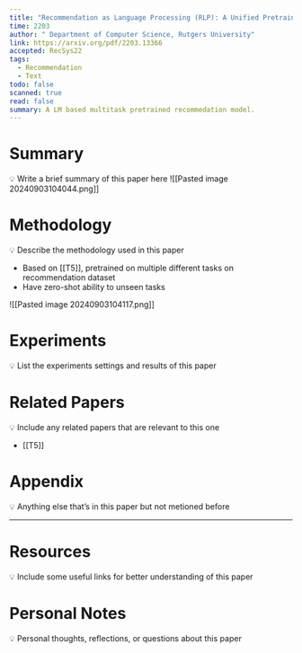 ```yaml
---
title: "Recommendation as Language Processing (RLP): A Unified Pretrain, Personalized Prompt & Predict Paradigm (P5)"
time: 2203
author: " Department of Computer Science, Rutgers University"
link: https://arxiv.org/pdf/2203.13366
accepted: RecSys22
tags:
  - Recommendation
  - Text
todo: false
scanned: true
read: false
summary: A LM based multitask pretrained recommedation model.
---
```

# Summary
💡 Write a brief summary of this paper here
![[Pasted image 20240903104044.png]]
# Methodology
💡 Describe the methodology used in this paper
- Based on [[T5]], pretrained on multiple different tasks on recommendation dataset
- Have zero-shot ability to unseen tasks

![[Pasted image 20240903104117.png]]
# Experiments
💡 List the experiments settings and results of this paper

# Related Papers
💡 Include any related papers that are relevant to this one
- [[T5]]
# Appendix
💡 Anything else that’s in this paper but not metioned before

---
# Resources
💡 Include some useful links for better understanding of this paper

# Personal Notes
💡 Personal thoughts, reflections, or questions about this paper
